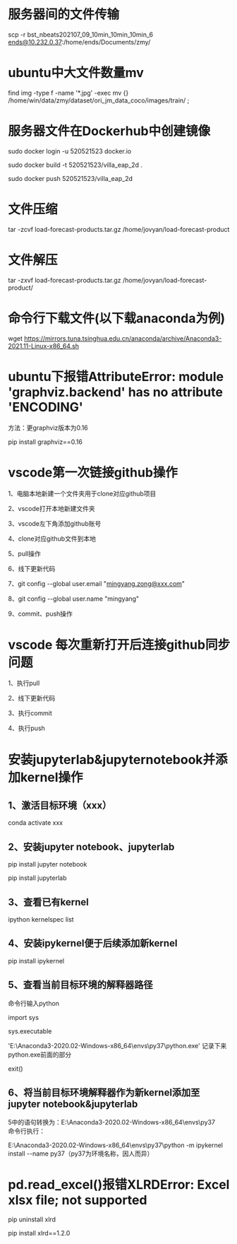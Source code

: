 # 服务器间的文件传输

scp -r bst_nbeats202107_09_10min_10min_10min_6 ends@10.232.0.37:/home/ends/Documents/zmy/

# ubuntu中大文件数量mv
find img  -type f -name '*.jpg' -exec mv {} /home/win/data/zmy/dataset/ori_jm_data_coco/images/train/ \;

# 服务器文件在Dockerhub中创建镜像

sudo docker login -u 520521523 docker.io

sudo docker build -t 520521523/villa_eap_2d . 

sudo docker push 520521523/villa_eap_2d
# 文件压缩

tar -zcvf load-forecast-products.tar.gz /home/jovyan/load-forecast-product
# 文件解压

tar -zxvf load-forecast-products.tar.gz /home/jovyan/load-forecast-product/
# 命令行下载文件(以下载anaconda为例)

wget https://mirrors.tuna.tsinghua.edu.cn/anaconda/archive/Anaconda3-2021.11-Linux-x86_64.sh

# ubuntu下报错AttributeError: module 'graphviz.backend' has no attribute 'ENCODING'

方法：更graphviz版本为0.16

pip install graphviz==0.16

# vscode第一次链接github操作

1、电脑本地新建一个文件夹用于clone对应github项目

2、vscode打开本地新建文件夹

3、vscode左下角添加github账号

4、clone对应github文件到本地

5、pull操作

6、线下更新代码

7、git config --global user.email "mingyang.zong@xxx.com"

8、git config --global user.name "mingyang"  

9、commit、push操作
# vscode 每次重新打开后连接github同步问题
1、执行pull

2、线下更新代码

3、执行commit

4、执行push

# 安装jupyterlab&jupyternotebook并添加kernel操作

## 1、激活目标环境（xxx）

conda activate xxx

## 2、安装jupyter notebook、jupyterlab

pip install jupyter notebook

pip install jupyterlab

## 3、查看已有kernel

ipython kernelspec list

## 4、安装ipykernel便于后续添加新kernel

pip install ipykernel

## 5、查看当前目标环境的解释器路径

命令行输入python

import sys

sys.executable

'E:\\Anaconda3-2020.02-Windows-x86_64\\envs\\py37\\python.exe'
记录下来python.exe前面的部分

exit()

## 6、将当前目标环境解释器作为新kernel添加至jupyter notebook&jupyterlab

5中的语句转换为：E:\Anaconda3-2020.02-Windows-x86_64\envs\py37\
命令行执行：

E:\Anaconda3-2020.02-Windows-x86_64\envs\py37\python -m ipykernel install --name py37（py37为环境名称，因人而异）

# pd.read_excel()报错XLRDError: Excel xlsx file; not supported

pip uninstall xlrd

pip install xlrd==1.2.0
